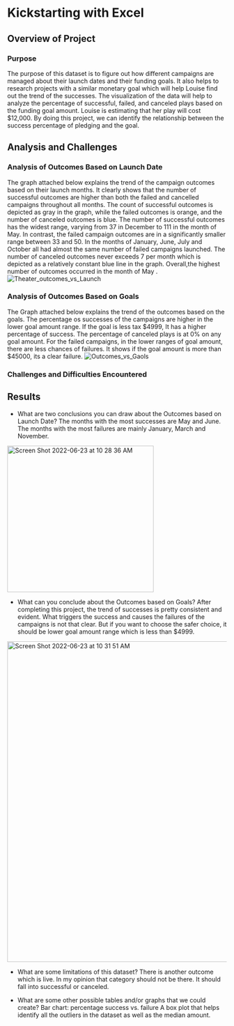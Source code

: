 # Kickstarting with Excel

## Overview of Project

### Purpose
The purpose of this dataset is to figure out how different campaigns are managed about their launch dates and their funding goals. It also helps to research projects with a similar monetary goal which will help Louise find out the trend of the successes. The visualization of the data will help to analyze the percentage of successful, failed, and canceled plays based on the funding goal amount. Louise is estimating that her play will cost $12,000. By doing this project, we can identify the relationship between the success percentage of pledging and the goal.

## Analysis and Challenges

### Analysis of Outcomes Based on Launch Date
The graph attached below explains the trend of the campaign outcomes based on their launch months. It clearly shows that the number of successful outcomes are higher than both the failed and cancelled campaigns throughout all months. The count of successful outcomes is depicted as gray in the graph, while the failed outcomes is orange, and the number of canceled outcomes is blue. The number of successful outcomes has the widest range, varying from 37 in December to 111 in the month of May. In contrast, the failed campaign outcomes are in a significantly smaller range between 33 and 50. In the months of January, June, July and October all had almost the same number of failed campaigns launched. The number of canceled outcomes never exceeds 7 per month which is depicted as a relatively constant blue line in the graph. Overall,the highest number of outcomes occurred in the month of May . 
 ![Theater_outcomes_vs_Launch](https://user-images.githubusercontent.com/107584891/175348372-488634e6-a113-47cb-b25d-65051fb15661.png)



### Analysis of Outcomes Based on Goals
The Graph attached below explains the trend of the outcomes based on the goals. The percentage os successes of the campaigns are higher in the lower goal amount range. If the goal is less tax $4999, It has a higher percentage of success. The percentage of canceled plays is at 0% on any goal amount. For the failed campaigns, in the lower ranges of goal amount, there are less chances of failures. It shows if the goal amount is more than $45000, its a clear failure.
![Outcomes_vs_Gaols](https://user-images.githubusercontent.com/107584891/175348559-2d9a05ba-1064-4008-a837-0c837c950e5f.png)



### Challenges and Difficulties Encountered

## Results

- What are two conclusions you can draw about the Outcomes based on Launch Date?
 The months with the most successes are May  and June. The months with the most failures are mainly January, March and November. 
 <img width="336" alt="Screen Shot 2022-06-23 at 10 28 36 AM" src="https://user-images.githubusercontent.com/107584891/175348875-40c43dc9-ba1f-49fc-9235-bb4f759b06af.png">

- What can you conclude about the Outcomes based on Goals?
After completing this project, the trend of successes is pretty consistent and evident. What triggers the success and causes the failures of the campaigns is not that clear. But if you want to choose the safer choice, it should be lower goal amount range which is less than $4999.
<img width="736" alt="Screen Shot 2022-06-23 at 10 31 51 AM" src="https://user-images.githubusercontent.com/107584891/175349480-eaa7dea8-2555-427c-acb8-717e6fee66af.png">


- What are some limitations of this dataset?
There is another outcome which is live. In my opinion that category should not be there. It should fall into successful or canceled. 

- What are some other possible tables and/or graphs that we could create?
Bar chart: percentage success vs. failure 
A box plot that helps identify all the outliers in the dataset as well as the median amount.

